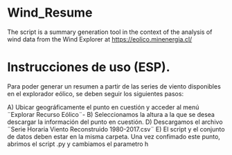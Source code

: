 # Wind_Resume
The script is a summary generation tool in the context of the analysis of wind data from the Wind Explorer at https://eolico.minenergia.cl/

# Instrucciones de uso (ESP).

Para poder generar un resumen  a partir de las series de viento disponibles en el explorador eólico, se deben seguir los siguientes pasos:

A) Ubicar geográficamente el punto en cuestión y acceder al menú ¨Explorar Recurso Eólico¨-
B) Seleccionamos la altura a la que se desea descargar la información del punto en cuestión.
D) Descargamos el archivo ¨Serie Horaria Viento Reconstruido 1980-2017.csv¨
E) El script y el conjunto de datos deben estar en la misma carpeta. Una vez confimado este punto, abrimos el script .py y cambiamos el parametro h


